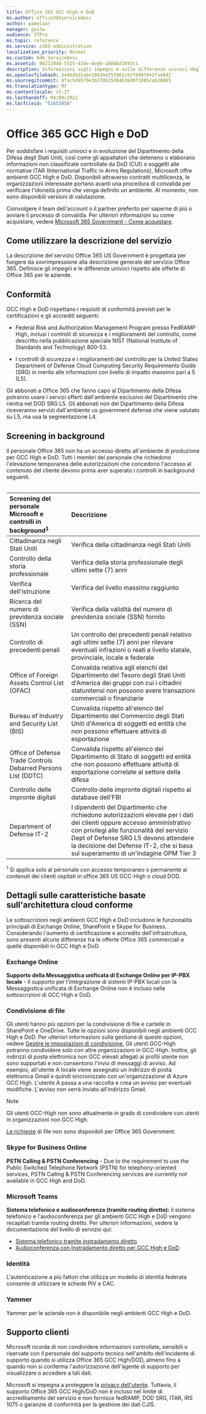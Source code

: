 ```yaml
---
title: Office 365 GCC High e DoD
ms.author: office365servicedesc
author: pamelaar
manager: gailw
audience: ITPro
ms.topic: reference
ms.service: o365-administration
localization_priority: Normal
ms.custom: Adm_ServiceDesc
ms.assetid: 0821204d-5515-43de-8ed6-ab84bd1693c1
description: Informazioni sugli impegni e sulle differenze univoci degli ambienti Office 365 GCC High e DoD rispetto all'ambiente commerciale di Office 365.
ms.openlocfilehash: 5446d5d1e6e10649a75f001c92f0d970e2fae842
ms.sourcegitcommit: 9fac5d9579e3b370b15384b36d0f1805cab20065
ms.translationtype: MT
ms.contentlocale: it-IT
ms.lasthandoff: 04/09/2021
ms.locfileid: "51653458"
---
```

# <a name="office-365-gcc-high-and-dod"></a>Office 365 GCC High e DoD

Per soddisfare i requisiti univoci e in evoluzione del Dipartimento della Difesa degli Stati Uniti, così come gli appaltatori che deteneno o elaborano informazioni non classificate controllate da DoD (CUI) o soggetti alle normative ITAR (International Traffic in Arms Regulations), Microsoft offre ambienti GCC High e DoD. Disponibili attraverso contratti multilicenza, le organizzazioni interessate portano avanti una procedura di convalida per verificare l'idoneità prima che venga definito un ambiente. Al momento, non sono disponibili versioni di valutazione. 
  
Coinvolgere il team dell'account o il partner preferito per saperne di più o avviare il processo di convalida. Per ulteriori informazioni su come acquistare, vedere [Microsoft 365 Government - Come acquistare](./microsoft-365-government-how-to-buy.md).
  
## <a name="how-to-use-this-service-description"></a>Come utilizzare la descrizione del servizio

La descrizione del servizio Office 365 US Government è progettata per fungere da sovrimpressione alla descrizione generale del servizio Office 365. Definisce gli impegni e le differenze univoci rispetto alle offerte di Office 365 per le aziende.
  
## <a name="compliance"></a>Conformità

GCC High e DoD rispettano i requisiti di conformità previsti per le certificazioni e gli accrediti seguenti: 
  
- Federal Risk and Authorization Management Program presso FedRAMP High, inclusi i controlli di sicurezza e i miglioramenti del controllo, come descritto nella pubblicazione speciale NIST (National Institute of Standards and Technology) 800-53.
    
- I controlli di sicurezza e i miglioramenti del controllo per la United States Department of Defense Cloud Computing Security Requirements Guide (SRG) in merito alle informazioni con livello di impatto massimo pari a 5 (L5).
    
Gli abbonati a Office 365 che fanno capo al Dipartimento della Difesa potranno usare i servizi offerti dall'ambiente esclusivo del Dipartimento che rientra nel DOD SRG L5. Gli abbonati non del Dipartimento della Difesa riceveranno servizi dall'ambiente us government defense che viene valutato su L5, ma usa la segmentazione L4.
  
## <a name="background-screening"></a>Screening in background

Il personale Office 365 non ha un accesso diretto all'ambiente di produzione per GCC High e DoD. Tutti i membri del personale che richiedono l'elevazione temporanea delle autorizzazioni che concedono l'accesso al contenuto del cliente devono prima aver superato i controlli in background seguenti.<br><br>
  
| Screening del personale Microsoft e controlli in background<sup>1</sup> | Descrizione |
|:-----|:-----|
|Cittadinanza negli Stati Uniti  <br/> |Verifica della cittadinanza negli Stati Uniti  <br/> |
|Controllo della storia professionale  <br/> |Verifica della storia professionale degli ultimi sette (7) anni  <br/> |
|Verifica dell'istruzione  <br/> |Verifica del livello massimo raggiunto  <br/> |
|Ricerca del numero di previdenza sociale (SSN)  <br/> |Verifica della validità del numero di previdenza sociale (SSN) fornito  <br/> |
|Controllo di precedenti penali  <br/> |Un controllo dei precedenti penali relativo agli ultimi sette (7) anni per rilevare eventuali infrazioni o reati a livello statale, provinciale, locale e federale  <br/> |
|Office of Foreign Assets Control List (OFAC)  <br/> |Convalida relativa agli elenchi del Dipartimento del Tesoro degli Stati Uniti d'America dei gruppi con cui i cittadini statunitensi non possono avere transazioni commerciali o finanziarie  <br/> |
|Bureau of Industry and Security List (BIS)  <br/> |Convalida rispetto all'elenco del Dipartimento del Commercio degli Stati Uniti d'America di soggetti ed entità che non possono effettuare attività di esportazione  <br/> |
|Office of Defense Trade Controls Debarred Persons List (DDTC)  <br/> |Convalida rispetto all'elenco del Dipartimento di Stato di soggetti ed entità che non possono effettuare attività di esportazione correlate al settore della difesa  <br/> |
|Controllo delle impronte digitali  <br/> |Controllo delle impronte digitali rispetto ai database dell'FBI  <br/> |
|Department of Defense IT-2  <br/> |I dipendenti del Dipartimento che richiedono autorizzazioni elevate per i dati dei clienti oppure accesso amministrativo con privilegi alle funzionalità del servizio Dept of Defense SRG L5 devono attendere la decisione del Defense IT-2, che si basa sul superamento di un'indagine OPM Tier 3  <br/> |

<sup>1</sup> Si applica solo al personale con accesso temporaneo o permanente ai contenuti dei clienti ospitati in office 365 US GCC-High o cloud DOD.
## <a name="feature-nuances-based-on-compliant-cloud-architecture"></a>Dettagli sulle caratteristiche basate sull'architettura cloud conforme

Le sottoscrizioni negli ambienti GCC High e DoD includono le funzionalità principali di Exchange Online, SharePoint e Skype for Business. Considerando l'aumento di certificazione e accredito dell'infrastruttura, sono presenti alcune differenze tra le offerte Office 365 commerciali e quelle disponibili in GCC High e DoD.
  
### <a name="exchange-online"></a>Exchange Online

 **Supporto della Messaggistica unificata di Exchange Online per IP-PBX locale** - Il supporto per l'integrazione di sistemi IP-PBX locali con la Messaggistica unificata di Exchange Online non è incluso nelle sottoscrizioni di GCC High e DoD. 
  
### <a name="file-sharing"></a>Condivisione di file

Gli utenti hanno più opzioni per la condivisione di file e cartelle in SharePoint e OneDrive. Tutte le opzioni sono disponibili negli ambienti GCC High e DoD. Per ulteriori informazioni sulla gestione di queste opzioni, vedere [Gestire le impostazioni di condivisione.](/sharepoint/turn-external-sharing-on-or-off) Gli utenti GCC-High potranno condividere solo con altre organizzazioni in GCC-High. Inoltre, gli indirizzi di posta elettronica non GCC elevati allegati ai profili utente non sono supportati e non consentono l'invio di messaggi di avviso. Ad esempio, all'utente A locale viene assegnato un indirizzo di posta elettronica Gmail e quindi sincronizzato con un'organizzazione di Azure GCC High. L'utente A passa a una raccolta e crea un avviso per eventuali modifiche. L'avviso non verrà inviato all'indirizzo Gmail.

> [!NOTE]
> Gli utenti GCC-High non sono attualmente in grado di condividere con utenti in organizzazioni non GCC High.

[Le richieste](https://support.office.com/article/f54aa7f8-2589-4421-b351-d415fc3b83af) di file non sono disponibili per Office 365 Government.

### <a name="skype-for-business-online"></a>Skype for Business Online

 **PSTN Calling &amp; PSTN Conferencing** - Due to the requirement to use the Public Switched Telephone Network (PSTN) for telephony-oriented services, PSTN Calling &amp; PSTN Conferencing services are currently not available in GCC High and DoD.

### <a name="microsoft-teams"></a>Microsoft Teams

**Sistema telefonico e audioconferenza (tramite routing diretto):** il sistema telefonico e l'audioconferenza per gli ambienti GCC High e DoD vengono recapitati tramite routing diretto. Per ulteriori informazioni, vedere la documentazione del livello di servizio qui:

- [Sistema telefonico tramite instradamento diretto](/microsoftteams/here-s-what-you-get-with-phone-system)
- [Audioconferenza con Instradamento diretto per GCC High e DoD](/microsoftteams/audio-conferencing-with-direct-routing-for-gcch-and-dod)

### <a name="identity"></a>Identità

L'autenticazione a più fattori che utilizza un modello di identità federata consente di utilizzare le schede PIV e CAC.
  
### <a name="yammer"></a>Yammer

Yammer per le aziende non è disponibile negli ambienti GCC High e DoD.
  
## <a name="customer-support"></a>Supporto clienti

Microsoft ricorda di non condividere informazioni controllate, sensibili o riservate con il personale del supporto tecnico nell'ambito dell'incidente di supporto quando si utilizza Office 365 GCC High/DOD, almeno fino a quando non si conferma l'autorizzazione dell'agente di supporto per visualizzare o accedere a tali dati.

Microsoft si impegna a proteggere la [privacy dell'utente](https://privacy.microsoft.com/privacystatement). Tuttavia, il supporto Office 365 GCC High/DoD non è incluso nel limite di accreditamento del servizio e non fornisce fedRAMP, DOD SRG, ITAR, IRS 1075 o garanzie di conformità per la gestione dei dati CJIS.